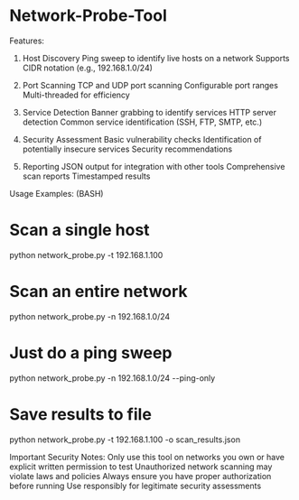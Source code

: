 # Network-Probe-Tool

Features:

1. Host Discovery
Ping sweep to identify live hosts on a network
Supports CIDR notation (e.g., 192.168.1.0/24)

2. Port Scanning
TCP and UDP port scanning
Configurable port ranges
Multi-threaded for efficiency

3. Service Detection
Banner grabbing to identify services
HTTP server detection
Common service identification (SSH, FTP, SMTP, etc.)

4. Security Assessment
Basic vulnerability checks
Identification of potentially insecure services
Security recommendations

5. Reporting
JSON output for integration with other tools
Comprehensive scan reports
Timestamped results

Usage Examples:  (BASH)
# Scan a single host
python network_probe.py -t 192.168.1.100

# Scan an entire network
python network_probe.py -n 192.168.1.0/24

# Just do a ping sweep
python network_probe.py -n 192.168.1.0/24 --ping-only

# Save results to file
python network_probe.py -t 192.168.1.100 -o scan_results.json


Important Security Notes:
Only use this tool on networks you own or have explicit written permission to test
Unauthorized network scanning may violate laws and policies
Always ensure you have proper authorization before running
Use responsibly for legitimate security assessments

